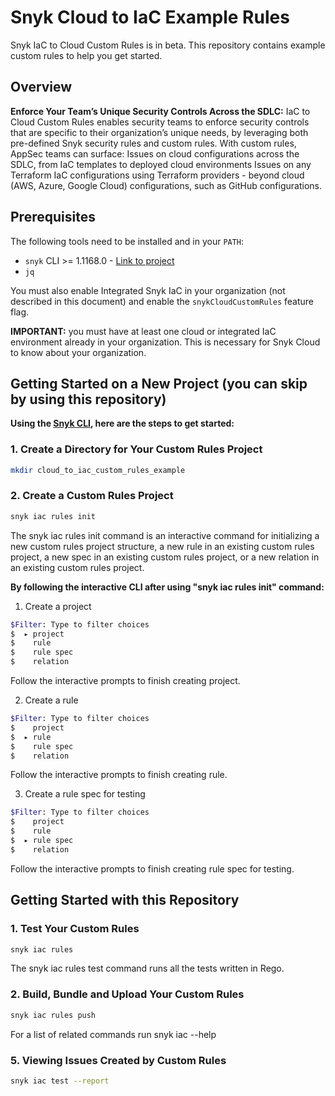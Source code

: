 # Snyk Cloud to IaC Example Rules
Snyk IaC to Cloud Custom Rules is in beta. This repository contains example custom rules to help you get started.

## Overview

**Enforce Your Team’s Unique Security Controls Across the SDLC:**
IaC to Cloud Custom Rules enables security teams to enforce security controls that are specific to their organization’s unique needs, by leveraging both pre-defined Snyk security rules and custom rules. With custom rules, AppSec teams can surface:
Issues on cloud configurations across the SDLC, from IaC templates to deployed cloud environments
Issues on any Terraform IaC configurations using Terraform providers - beyond cloud (AWS, Azure, Google Cloud) configurations, such as GitHub configurations.

## Prerequisites

The following tools need to be installed and in your `PATH`:

* `snyk` CLI >= 1.1168.0 - [Link to project](https://github.com/snyk/cli)
* `jq`

You must also enable Integrated Snyk IaC in your organization (not described in
this document) and enable the `snykCloudCustomRules` feature flag.

**IMPORTANT:** you must have at least one cloud or integrated IaC environment
already in your organization. This is necessary for Snyk Cloud to know about
your organization.

## Getting Started on a New Project (you can skip by using this repository)

**Using the [Snyk CLI]([url](https://docs.snyk.io/snyk-cli)), here are the steps to get started:**

### 1. Create a Directory for Your Custom Rules Project
```sh
mkdir cloud_to_iac_custom_rules_example
```

### 2. Create a Custom Rules Project
```sh
snyk iac rules init
```
The snyk iac rules init command is an interactive command for initializing a new custom rules project structure, a new rule in an existing custom rules project, a new spec in an existing custom rules project, or a new relation in an existing custom rules project.

**By following the interactive CLI after using "snyk iac rules init" command:**

1. Create a project

```sh
$Filter: Type to filter choices
$  ▸ project
$    rule
$    rule spec
$    relation
```

Follow the interactive prompts to finish creating project.

2. Create a rule
```sh
$Filter: Type to filter choices
$    project
$  ▸ rule
$    rule spec
$    relation
```

Follow the interactive prompts to finish creating rule.

3. Create a rule spec for testing
```sh
$Filter: Type to filter choices
$    project
$    rule
$  ▸ rule spec
$    relation
```

Follow the interactive prompts to finish creating rule spec for testing.

## Getting Started with this Repository

### 1. Test Your Custom Rules
```sh
snyk iac rules
```
The snyk iac rules test command runs all the tests written in Rego.

### 2. Build, Bundle and Upload Your Custom Rules
```sh
snyk iac rules push
```
For a list of related commands run snyk iac --help

### 5. Viewing Issues Created by Custom Rules
```sh
snyk iac test --report
```
